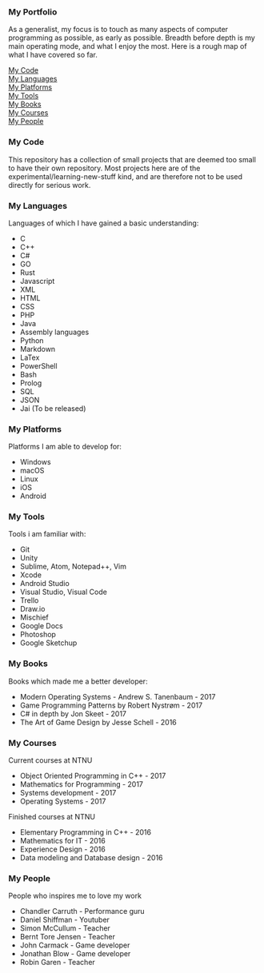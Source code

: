 ### My Portfolio
As a generalist, my focus is to touch as many aspects of computer programming as possible, as early as possible. Breadth before depth is my main operating mode, and what I enjoy the most. Here is a rough map of what I have covered so far.

<a href="#MyCode">My Code</a>           </br>
<a href="#MyLanguages">My Languages</a> </br>
<a href="#MyPlatforms">My Platforms</a> </br>
<a href="#MyTools">My Tools</a>     </br>
<a href="#MyBooks">My Books</a>     </br>
<a href="#MyCourses">My Courses</a> </br>
<a href="#MyPeople">My People</a>   </br>


### My Code
This repository has a collection of small projects that are deemed too small to have their own repository. Most projects here are of the experimental/learning-new-stuff kind, and are therefore not to be used directly for serious work.


### My Languages
Languages of which I have gained a basic understanding:
- C
- C++
- C#
- GO
- Rust
- Javascript
- XML
- HTML
- CSS
- PHP
- Java
- Assembly languages
- Python
- Markdown
- LaTex
- PowerShell
- Bash
- Prolog
- SQL
- JSON
- Jai (To be released)


### My Platforms
Platforms I am able to develop for:
- Windows
- macOS
- Linux
- iOS
- Android


### My Tools
Tools i am familiar with:
- Git
- Unity
- Sublime, Atom, Notepad++, Vim
- Xcode
- Android Studio
- Visual Studio, Visual Code
- Trello
- Draw.io
- Mischief
- Google Docs
- Photoshop
- Google Sketchup


### My Books
Books which made me a better developer:
- Modern Operating Systems - Andrew S. Tanenbaum - 2017
- Game Programming Patterns by Robert Nystrøm - 2017
- C# in depth by Jon Skeet - 2017
- The Art of Game Design by Jesse Schell - 2016


### My Courses
Current courses at NTNU
- Object Oriented Programming in C++ - 2017
- Mathematics for Programming - 2017
- Systems development - 2017
- Operating Systems - 2017



Finished courses at NTNU
- Elementary Programming in C++ - 2016
- Mathematics for IT - 2016
- Experience Design - 2016
- Data modeling and Database design - 2016


### My People
People who inspires me to love my work
- Chandler Carruth - Performance guru
- Daniel Shiffman - Youtuber
- Simon McCullum  - Teacher
- Bernt Tore Jensen - Teacher
- John Carmack  - Game developer
- Jonathan Blow - Game developer
- Robin Garen   - Teacher
